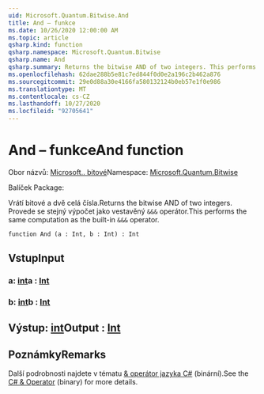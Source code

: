 ```yaml
---
uid: Microsoft.Quantum.Bitwise.And
title: And – funkce
ms.date: 10/26/2020 12:00:00 AM
ms.topic: article
qsharp.kind: function
qsharp.namespace: Microsoft.Quantum.Bitwise
qsharp.name: And
qsharp.summary: Returns the bitwise AND of two integers. This performs the same computation as the built-in `&&&` operator.
ms.openlocfilehash: 62dae288b5e81c7ed844f0d0e2a196c2b462a876
ms.sourcegitcommit: 29e0d88a30e4166fa580132124b0eb57e1f0e986
ms.translationtype: MT
ms.contentlocale: cs-CZ
ms.lasthandoff: 10/27/2020
ms.locfileid: "92705641"
---
```

# <a name="and-function"></a><span data-ttu-id="f3afa-102">And – funkce</span><span class="sxs-lookup"><span data-stu-id="f3afa-102">And function</span></span>

<span data-ttu-id="f3afa-103">Obor názvů: [Microsoft.. bitové](xref:Microsoft.Quantum.Bitwise)</span><span class="sxs-lookup"><span data-stu-id="f3afa-103">Namespace: [Microsoft.Quantum.Bitwise](xref:Microsoft.Quantum.Bitwise)</span></span>

<span data-ttu-id="f3afa-104">Balíček [](https://nuget.org/packages/)</span><span class="sxs-lookup"><span data-stu-id="f3afa-104">Package: [](https://nuget.org/packages/)</span></span>


<span data-ttu-id="f3afa-105">Vrátí bitové a dvě celá čísla.</span><span class="sxs-lookup"><span data-stu-id="f3afa-105">Returns the bitwise AND of two integers.</span></span>
<span data-ttu-id="f3afa-106">Provede se stejný výpočet jako vestavěný `&&&` operátor.</span><span class="sxs-lookup"><span data-stu-id="f3afa-106">This performs the same computation as the built-in `&&&` operator.</span></span>

```qsharp
function And (a : Int, b : Int) : Int
```


## <a name="input"></a><span data-ttu-id="f3afa-107">Vstup</span><span class="sxs-lookup"><span data-stu-id="f3afa-107">Input</span></span>

### <a name="a--int"></a><span data-ttu-id="f3afa-108">a: [int](xref:microsoft.quantum.lang-ref.int)</span><span class="sxs-lookup"><span data-stu-id="f3afa-108">a : [Int](xref:microsoft.quantum.lang-ref.int)</span></span>




### <a name="b--int"></a><span data-ttu-id="f3afa-109">b: [int](xref:microsoft.quantum.lang-ref.int)</span><span class="sxs-lookup"><span data-stu-id="f3afa-109">b : [Int](xref:microsoft.quantum.lang-ref.int)</span></span>





## <a name="output--int"></a><span data-ttu-id="f3afa-110">Výstup: [int](xref:microsoft.quantum.lang-ref.int)</span><span class="sxs-lookup"><span data-stu-id="f3afa-110">Output : [Int](xref:microsoft.quantum.lang-ref.int)</span></span>



## <a name="remarks"></a><span data-ttu-id="f3afa-111">Poznámky</span><span class="sxs-lookup"><span data-stu-id="f3afa-111">Remarks</span></span>

<span data-ttu-id="f3afa-112">Další podrobnosti najdete v tématu [ &amp; operátor jazyka C#](https://docs.microsoft.com/dotnet/csharp/language-reference/operators/and-operator) (binární).</span><span class="sxs-lookup"><span data-stu-id="f3afa-112">See the [C# &amp; Operator](https://docs.microsoft.com/dotnet/csharp/language-reference/operators/and-operator) (binary) for more details.</span></span>